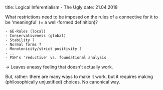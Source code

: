 title: Logical Inferentialism - The Ugly
date: 21.04.2018

What restrictions need to be imposed on the rules of a connective for it to be 'meaningful' (= a well-formed definition)?

    - GE-Rules (local)
    - Conservativeness (global)
    - Stability ?
    - Normal forms ?
    - Monotonicity/strict positivity ?
    - ..
    - PSH's 'reductive' vs. foundational analysis

-> Leaves uneasy feeling that doesn't actually work.

But, rather: there are many ways to make it work, but it requires making (philosophically unjustified) choices. No canonical way.





